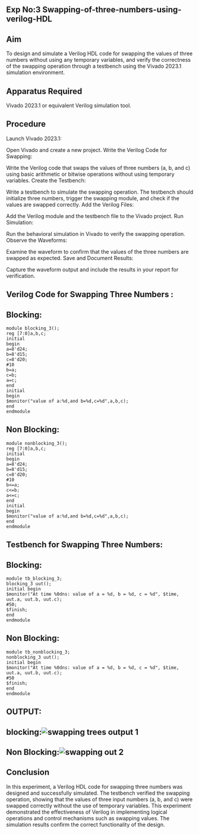## Exp No:3 Swapping-of-three-numbers-using-verilog-HDL

## Aim
To design and simulate a Verilog HDL code for swapping the values of three numbers without using any temporary variables, and verify the correctness of the swapping operation through a testbench using the Vivado 2023.1 simulation environment.

## Apparatus Required
Vivado 2023.1 or equivalent Verilog simulation tool.

## Procedure
Launch Vivado 2023.1:

Open Vivado and create a new project.
Write the Verilog Code for Swapping:

Write the Verilog code that swaps the values of three numbers (a, b, and c) using basic arithmetic or bitwise operations without using temporary variables.
Create the Testbench:

Write a testbench to simulate the swapping operation. The testbench should initialize three numbers, trigger the swapping module, and check if the values are swapped correctly.
Add the Verilog Files:

Add the Verilog module and the testbench file to the Vivado project.
Run Simulation:

Run the behavioral simulation in Vivado to verify the swapping operation.
Observe the Waveforms:

Examine the waveform to confirm that the values of the three numbers are swapped as expected.
Save and Document Results:

Capture the waveform output and include the results in your report for verification.

## Verilog Code for Swapping Three Numbers :

## Blocking:
```
module blocking_3();
reg [7:0]a,b,c;
initial
begin
a=8'd24;
b=8'd15;
c=8'd20;
#10
b=a;
c=b;
a=c;
end 
initial 
begin
$monitor("value of a:%d,and b=%d,c=%d",a,b,c);
end
endmodule
```
## Non Blocking:
```
module nonblocking_3();
reg [7:0]a,b,c;
initial
begin
a=8'd24;
b=8'd15;
c=8'd20;
#10
b<=a;
c<=b;
a<=c;
end 
initial 
begin
$monitor("value of a:%d,and b=%d,c=%d",a,b,c);
end
endmodule
```
## Testbench for Swapping Three Numbers:

## Blocking:
```
module tb_blocking_3;
blocking_3 uut();
initial begin
$monitor("At time %0dns: value of a = %d, b = %d, c = %d", $time, uut.a, uut.b, uut.c);
#50;
$finish;
end
endmodule
```
## Non Blocking:
```
module tb_nonblocking_3;
nonblocking_3 uut();
initial begin
$monitor("At time %0dns: value of a = %d, b = %d, c = %d", $time, uut.a, uut.b, uut.c);
#50
$finish;
end
endmodule
```

## OUTPUT:

## blocking:![swapping trees output 1](https://github.com/user-attachments/assets/41e74db1-111b-41fc-90b2-5dd2904b1ce1)


## Non Blocking:![swapping out 2](https://github.com/user-attachments/assets/df6be1fe-10d0-47bf-aac8-6f63c1ffecf4)


## Conclusion
In this experiment, a Verilog HDL code for swapping three numbers was designed and successfully simulated. The testbench verified the swapping operation, showing that the values of three input numbers (a, b, and c) were swapped correctly without the use of temporary variables. This experiment demonstrated the effectiveness of Verilog in implementing logical operations and control mechanisms such as swapping values. The simulation results confirm the correct functionality of the design.
